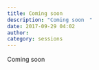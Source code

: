 ```yaml
---
title: Coming soon　
description: "Coming soon　"
date: 2017-09-29 04:02
author: 
category: sessions
---
```

Coming soon　